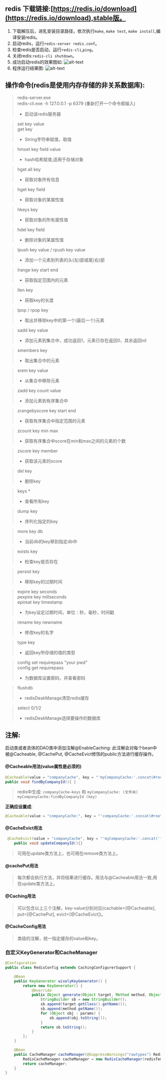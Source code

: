 ## redis 下载链接:[https://redis.io/download](https://redis.io/download),stable版。
1. 下载解压后，进乳安装目录路径，依次执行`make`, `make test`, `make install`,编译安装redis。  
2. 启动redis，运行`redis-server redis.conf`。 
3. 检查redis是否启动，运行`redis-cli`,`ping`。
4. 关闭redis:`redis-cli shutdown`。  
5. 成功启动redis的效果图如: ![alt-text](/images/redis1.png)  
6. 程序运行结果图: ![alt-text](/images/redis2.png)
  
## 操作命令(redis是使用内存存储的非关系数据库):     
> redis-server.exe  
> redis-cli.exe -h 127.0.0.1 -p 6379 (重新打开一个命令框输入)
>- 启动该redis服务器  

> set key value   
> get key   
>- String字符串赋值，取值 

> hmset key field value  
>- hash哈希赋值,适用于存储对象

> hget all key  
>- 获取对象所有信息  

> hget key field  
>- 获取对象的某属性值  

> hkeys key  
>- 获取对象的所有属性值  

> hdel key field  
>- 删除对象的某属性值 

> lpush key value / rpush key value  
>- 添加一个元素到列表的头(左)部或尾(右)部  

> lrange key start end   
>- 获取指定范围内的元素  

> llen key  
>- 获取key的长度  

> lpop / rpop  key  
>- 取出并移除key中的第一个(最后一个)元素    

> sadd key value  
>- 添加元素到集合中，成功返回1，元素已存在返回0，其余返回nil  

> smembers key  
>- 取出集合中的元素

> srem key value  
>- 从集合中移除元素

> zadd key count value 
>- 添加元素到有序集合中  

> zrangebyscore key start end  
>- 获取有序集合中指定范围的元素  

> zcount key min max  
>- 获取有序集合中score在min和max之间的元素的个数  

> zscore key member   
>- 获取该元素的score  

> del key
>- 删除key  

> keys *  
>- 查看所有key

> dump key  
>- 序列化指定的key 

> more key db  
>- 当前db的key移到指定db中 

> exists key  
>- 检查key是否存在  

> persist key  
>- 移除key的过期时间 

> expire key seconds   
> pexpire key millseconds   
> epireat key timestamp   
>- 为key设定过期时间，单位：秒，毫秒，时间戳 

> rename key newname   
>- 修改key的名字 

> type key  
>- 返回key所存储的值的类型  

> config set requirepass "your pwd"  
> config get requirepass  
>- 为数据库设置密码，并查看密码

> flushdb  
>- redisDeskManage清空redis缓存

> select 0/1/2    
>- redisDeskManage选择要操作的数据库

## 注解:   
启动类或者具体的DAO类中添加注解@EnableCaching:
此注解会对每个bean中被@Cacheable, @CachePut, @CacheEvict修饰的public方法进行缓存操作。   

#### @Cacheable用法(value属性是必须的)
```java
@Cacheable(value = "companyCache", key = "'myCompanyCache:'.concat(#root.methodName)")
public void findByCompanyId(){ }
```
> redis中生成: `companyCache~keys` 和 `myCompanyCache: (文件夹)   
myCompanyCache:findByCompanyId (key)
`

**正确应设置成**:  
```java
@Cacheable(value = "companyCache:", key = "'companyCache:'.concat(#root.methodName)")
```

#### @CacheEvict用法
```java
 @CacheEvict(value = "companyCache", key = "'myCompanyCache:'.concat('findByCompanyId')")
    public void updateCompanyId(){}
```
> 可用在update类方法上，也可用在remove类方法上。

#### @cachePut用法
> 每次都会执行方法，并将结果进行缓存。用法与@Cacheable用法一致,用在update类方法上。

#### @Caching用法
> 可以包含以上三个注解，key-value分别对应(cachable=[@Cacheable], put=[@CachePut], evict=[@CacheEvict])。

#### @CacheConfig用法
> 类级的注解，统一指定缓存的value和key。

### 自定义KeyGenerator和CacheManager  
```java
@Configuration
public class RedisConfig extends CachingConfigurerSupport {

    @Bean
    public KeyGenerator wiselyKeyGenerator() {
        return new KeyGenerator() {
            @Override
            public Object generate(Object target, Method method, Object... params) {
                StringBuilder sb = new StringBuilder();
                sb.append(target.getClass().getName());
                sb.append(method.getName());
                for (Object obj : params) {
                    sb.append(obj.toString());
                }
                return sb.toString();
            }
        };
    }

    @Bean
    public CacheManager cacheManager(@SuppressWarnings("rawtypes") RedisTemplate redisTemplate) {
        RedisCacheManager cacheManager = new RedisCacheManager(redisTemplate);
        return cacheManager;
    }
}
```

